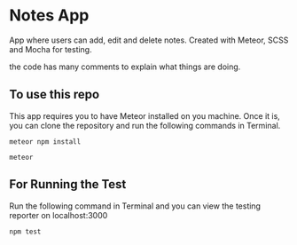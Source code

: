 # Notes App

App where users can add, edit and delete notes.
Created with Meteor, SCSS and Mocha for testing.

the code has many comments to explain what things are doing.

## To use this repo
This app requires you to have Meteor installed on you machine. Once it is, you can clone the repository and run the following commands in Terminal.

```
meteor npm install
```

```
meteor
```

## For Running the Test
Run the following command in Terminal and you can view the testing reporter on localhost:3000

```
npm test
```
